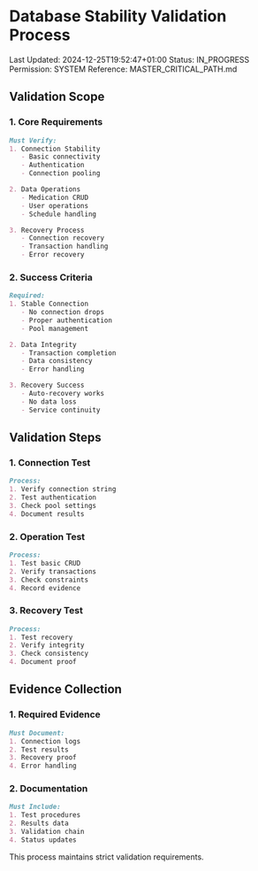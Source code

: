 # Database Stability Validation Process
Last Updated: 2024-12-25T19:52:47+01:00
Status: IN_PROGRESS
Permission: SYSTEM
Reference: MASTER_CRITICAL_PATH.md

## Validation Scope

### 1. Core Requirements
```markdown
Must Verify:
1. Connection Stability
   - Basic connectivity
   - Authentication
   - Connection pooling

2. Data Operations
   - Medication CRUD
   - User operations
   - Schedule handling

3. Recovery Process
   - Connection recovery
   - Transaction handling
   - Error recovery
```

### 2. Success Criteria
```markdown
Required:
1. Stable Connection
   - No connection drops
   - Proper authentication
   - Pool management

2. Data Integrity
   - Transaction completion
   - Data consistency
   - Error handling

3. Recovery Success
   - Auto-recovery works
   - No data loss
   - Service continuity
```

## Validation Steps

### 1. Connection Test
```markdown
Process:
1. Verify connection string
2. Test authentication
3. Check pool settings
4. Document results
```

### 2. Operation Test
```markdown
Process:
1. Test basic CRUD
2. Verify transactions
3. Check constraints
4. Record evidence
```

### 3. Recovery Test
```markdown
Process:
1. Test recovery
2. Verify integrity
3. Check consistency
4. Document proof
```

## Evidence Collection

### 1. Required Evidence
```markdown
Must Document:
1. Connection logs
2. Test results
3. Recovery proof
4. Error handling
```

### 2. Documentation
```markdown
Must Include:
1. Test procedures
2. Results data
3. Validation chain
4. Status updates
```

This process maintains strict validation requirements.
